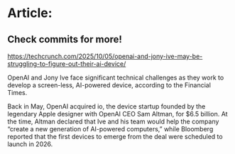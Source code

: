 # Article:

## Check commits for more!
https://techcrunch.com/2025/10/05/openai-and-jony-ive-may-be-struggling-to-figure-out-their-ai-device/

OpenAI and Jony Ive face significant technical challenges as they work to develop a screen-less, AI-powered device, according to the Financial Times.

Back in May, OpenAI acquired io, the device startup founded by the legendary Apple designer with OpenAI CEO Sam Altman, for $6.5 billion. At the time, Altman declared that Ive and his team would help the company “create a new generation of AI-powered computers,&#8221; while Bloomberg reported that the first devices to emerge from the deal were scheduled to launch in 2026.